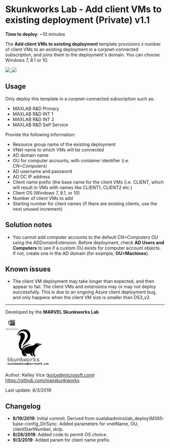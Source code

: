 ﻿# Skunkworks Lab - Add client VMs to existing deployment (Private) v1.1

**Time to deploy**: ~10 minutes

The **Add client VMs to existing deployment** template provisions _x_ number of client VMs to an existing deployment in a corpnet-connected subscription, and joins them to the deployment's domain. You can choose Windows 7, 8.1 or 10.

<a href="https://portal.azure.com/#create/Microsoft.Template/uri/https%3A%2F%2Fraw.githubusercontent.com%2Foualabadmins%2Flab_deploy%2Fmaster%2Fadd-clients%2Fazuredeploy.json" target="_blank">
<img src="http://azuredeploy.net/deploybutton.png"/>
</a>
<a href="http://armviz.io/#/?load=https%3A%2F%2Fraw.githubusercontent.com%2Foualabadmins%2Flab_deploy%2Fmaster%2Fadd-clients%2Fazuredeploy.json" target="_blank">
<img src="http://armviz.io/visualizebutton.png"/>
</a>

## Usage

Only deploy this template in a corpnet-connected subscription such as:

+ MAXLAB R&D Primary
+ MAXLAB R&D INT 1
+ MAXLAB R&D INT 2
+ MAXLAB R&D Self Service

Provide the following information:

+ Resource group name of the existing deployment
+ VNet name to which VMs will be connected
+ AD domain name
+ OU for computer accounts, with container identifier (i.e. _CN=Computers_)
+ AD username and password
+ AD DC IP address
+ Client name prefix (the base name for the client VMs (i.e. CLIENT, which will result in VMs with names like CLIENT1, CLIENT2 etc.)
+ Client OS (Windows 7, 8.1, or 10)
+ Number of client VMs to add
+ Starting number for client names (if there are existing clients, use the next unused increment)

## Solution notes

+ You cannot add computer accounts to the default _CN=Computers_ OU using the ADDomainExtension. Before deployment, check **AD Users and Computers** to see if a custom OU exists for computer account objects. If not, create one in the AD domain (for example, **OU=Machines**).

## Known issues

+ The client VM deployment may take longer than expected, and then appear to fail. The client VMs and extensions may or may not deploy successfully. This is due to an ongoing Azure client deployment bug, and only happens when the client VM size is smaller than DS3_v2.

___
Developed by the **MARVEL Skunkworks Lab**

![alt text](../common/images/maxskunkworkslogo-small.jpg "MARVEL Skunkworks")

Author: Kelley Vice (kvice@microsoft.com)  
https://github.com/maxskunkworks

Last update: _9/3/2019_

## Changelog

+ **6/19/2019**: Initial commit. Derived from oualabadmins\lab_deploy\M365-base-config_DirSync. Added parameters for vnetName, OU, clientStartNumber, dcIp.
+ **8/28/2019**: Added code to permit OS choice.
+ **9/3/2019**: Added param for client name prefix.
